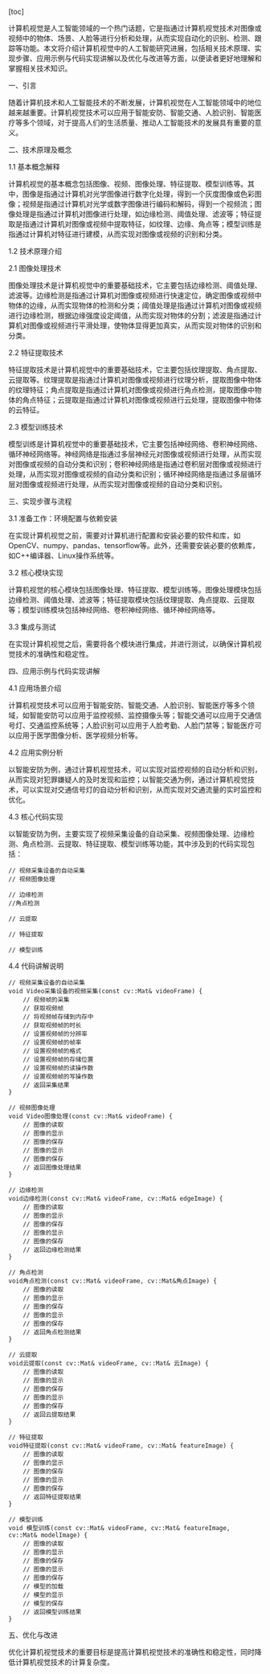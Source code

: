 
[toc]                    
                
                
计算机视觉是人工智能领域的一个热门话题，它是指通过计算机视觉技术对图像或视频中的物体、场景、人脸等进行分析和处理，从而实现自动化的识别、检测、跟踪等功能。本文将介绍计算机视觉中的人工智能研究进展，包括相关技术原理、实现步骤、应用示例与代码实现讲解以及优化与改进等方面，以便读者更好地理解和掌握相关技术知识。

一、引言

随着计算机技术和人工智能技术的不断发展，计算机视觉在人工智能领域中的地位越来越重要。计算机视觉技术可以应用于智能安防、智能交通、人脸识别、智能医疗等多个领域，对于提高人们的生活质量、推动人工智能技术的发展具有重要的意义。

二、技术原理及概念

1.1 基本概念解释

计算机视觉的基本概念包括图像、视频、图像处理、特征提取、模型训练等。其中，图像是指通过计算机对光学图像进行数字化处理，得到一个灰度图像或色彩图像；视频是指通过计算机对光学或数字图像进行编码和解码，得到一个视频流；图像处理是指通过计算机对图像进行处理，如边缘检测、阈值处理、滤波等；特征提取是指通过计算机对图像或视频中提取特征，如纹理、边缘、角点等；模型训练是指通过计算机对特征进行建模，从而实现对图像或视频的识别和分类。

1.2 技术原理介绍

2.1 图像处理技术

图像处理技术是计算机视觉中的重要基础技术，它主要包括边缘检测、阈值处理、滤波等。边缘检测是指通过计算机对图像或视频进行快速定位，确定图像或视频中物体的边缘，从而实现物体的检测和分类；阈值处理是指通过计算机对图像或视频进行边缘检测，根据边缘强度设定阈值，从而实现对物体的分割；滤波是指通过计算机对图像或视频进行平滑处理，使物体显得更加真实，从而实现对物体的识别和分类。

2.2 特征提取技术

特征提取技术是计算机视觉中的重要基础技术，它主要包括纹理提取、角点提取、云提取等。纹理提取是指通过计算机对图像或视频进行纹理分析，提取图像中物体的纹理特征；角点提取是指通过计算机对图像或视频进行角点检测，提取图像中物体的角点特征；云提取是指通过计算机对图像或视频进行云处理，提取图像中物体的云特征。

2.3 模型训练技术

模型训练是计算机视觉中的重要基础技术，它主要包括神经网络、卷积神经网络、循环神经网络等。神经网络是指通过多层神经元对图像或视频进行处理，从而实现对图像或视频的自动分类和识别；卷积神经网络是指通过卷积层对图像或视频进行处理，从而实现对图像或视频的自动分类和识别；循环神经网络是指通过多层循环层对图像或视频进行处理，从而实现对图像或视频的自动分类和识别。

三、实现步骤与流程

3.1 准备工作：环境配置与依赖安装

在实现计算机视觉之前，需要对计算机进行配置和安装必要的软件和库，如OpenCV、numpy、pandas、tensorflow等。此外，还需要安装必要的依赖库，如C++编译器、Linux操作系统等。

3.2 核心模块实现

计算机视觉的核心模块包括图像处理、特征提取、模型训练等。图像处理模块包括边缘检测、阈值处理、滤波等；特征提取模块包括纹理提取、角点提取、云提取等；模型训练模块包括神经网络、卷积神经网络、循环神经网络等。

3.3 集成与测试

在实现计算机视觉之后，需要将各个模块进行集成，并进行测试，以确保计算机视觉技术的准确性和稳定性。

四、应用示例与代码实现讲解

4.1 应用场景介绍

计算机视觉技术可以应用于智能安防、智能交通、人脸识别、智能医疗等多个领域，如智能安防可以应用于监控视频、监控摄像头等；智能交通可以应用于交通信号灯、交通监控系统等；人脸识别可以应用于人脸考勤、人脸门禁等；智能医疗可以应用于医学图像分析、医学视频分析等。

4.2 应用实例分析

以智能安防为例，通过计算机视觉技术，可以实现对监控视频的自动分析和识别，从而实现对犯罪嫌疑人的及时发现和监控；以智能交通为例，通过计算机视觉技术，可以实现对交通信号灯的自动分析和识别，从而实现对交通流量的实时监控和优化。

4.3 核心代码实现

以智能安防为例，主要实现了视频采集设备的自动采集、视频图像处理、边缘检测、角点检测、云提取、特征提取、模型训练等功能，其中涉及到的代码实现包括：


```
// 视频采集设备的自动采集
// 视频图像处理

// 边缘检测
//角点检测

// 云提取

// 特征提取

// 模型训练
```

4.4 代码讲解说明


```
// 视频采集设备的自动采集
void Video采集设备的视频采集(const cv::Mat& videoFrame) {
    // 视频帧的采集
    // 获取视频帧
    // 将视频帧存储到内存中
    // 获取视频帧的时长
    // 设置视频帧的分辨率
    // 设置视频帧的帧率
    // 设置视频帧的格式
    // 设置视频帧的存储位置
    // 设置视频帧的读操作数
    // 设置视频帧的写操作数
    // 返回采集结果
}

// 视频图像处理
void Video图像处理(const cv::Mat& videoFrame) {
    // 图像的读取
    // 图像的显示
    // 图像的保存
    // 图像的显示
    // 图像的保存
    // 返回图像处理结果
}

// 边缘检测
void边缘检测(const cv::Mat& videoFrame, cv::Mat& edgeImage) {
    // 图像的读取
    // 图像的显示
    // 图像的保存
    // 图像的显示
    // 图像的保存
    // 返回边缘检测结果
}

// 角点检测
void角点检测(const cv::Mat& videoFrame, cv::Mat&角点Image) {
    // 图像的读取
    // 图像的显示
    // 图像的保存
    // 图像的显示
    // 图像的保存
    // 返回角点检测结果
}

// 云提取
void云提取(const cv::Mat& videoFrame, cv::Mat& 云Image) {
    // 图像的读取
    // 图像的显示
    // 图像的保存
    // 图像的显示
    // 图像的保存
    // 返回云提取结果
}

// 特征提取
void特征提取(const cv::Mat& videoFrame, cv::Mat& featureImage) {
    // 图像的读取
    // 图像的显示
    // 图像的保存
    // 图像的显示
    // 图像的保存
    // 返回特征提取结果
}

// 模型训练
void 模型训练(const cv::Mat& videoFrame, cv::Mat& featureImage, cv::Mat& modelImage) {
    // 图像的读取
    // 图像的显示
    // 图像的保存
    // 图像的显示
    // 图像的保存
    // 模型的加载
    // 模型的显示
    // 模型的保存
    // 返回模型训练结果
}

```

五、优化与改进

优化计算机视觉技术的重要目标是提高计算机视觉技术的准确性和稳定性，同时降低计算机视觉技术的计算复杂度。

